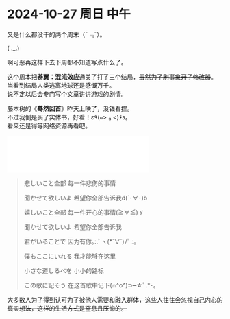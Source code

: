 # 2024-10-27 周日 中午

又是什么都没干的两个周末（¯﹃¯）。

( ._.)

啊可恶再这样下去下周都不知道写点什么了。

这个周本把**苍翼：混沌效应**通关了打了三个结局，~~虽然为了刷事象开了修改器~~。  
当看到结局人类逃离地球还是感慨万千。  
说不定以后会专门写个文章讲讲游戏的剧情。  

藤本树的《**蓦然回首**》昨天上映了，没钱看捏。  
不过我倒是买了实体书，好看！ε٩(๑> ₃ <)۶з。  
看来还是得等网络资源再看吧。  

<iframe frameborder="no" border="0" marginwidth="1" marginheight="0" width=330 height=86 src="//music.163.com/outchain/player?type=2&id=414691986&auto=1&height=66"></iframe>


>悲しいこと全部
>每一件悲伤的事情
>
>聞かせて欲しいよ
>希望你全部告诉我d(`･∀･)b
>
>嬉しいこと全部
>每一件开心的事情(≧∀≦)ゞ
>
>聞かせて欲しいよ
>希望你全部告诉我
>
>君がいることで
>因为有你｡:.ﾟヽ(*´∀`)ﾉﾟ.:｡
>
>僕もここにいれる
>我才能够在这里
>
>小さな道しるべを
>小小的路标
>
>この歌に記そう
>在这首歌中记下(∩^o^)⊃━☆ﾟ.*･｡

~~大多数人为了得到认可为了被他人需要和融入群体，这些人往往会忽视自己内心的真实想法，这样的生活方式是窒息且压抑的。~~